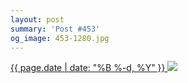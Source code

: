 ```yaml
---
layout: post
summary: 'Post #453'
og_image: 453-1280.jpg
---
```


<p>
 <time>
  <a href="/453">
   {{ page.date | date: "%B %-d, %Y" }}
  </a>
 </time>
 <a href="/453">
  <img data-taken="11/23/2015" sizes="(min-width: 700px) 50vw, calc(100vw - 2rem)" src="{{ site.assets_url }}/453-640.jpg" srcset="{{ site.assets_url }}/453-1280.jpg 1280w, {{ site.assets_url }}/453-960.jpg 960w, {{ site.assets_url }}/453-640.jpg 640w, {{ site.assets_url }}/453-320.jpg 320w"/>
 </a>
</p>
